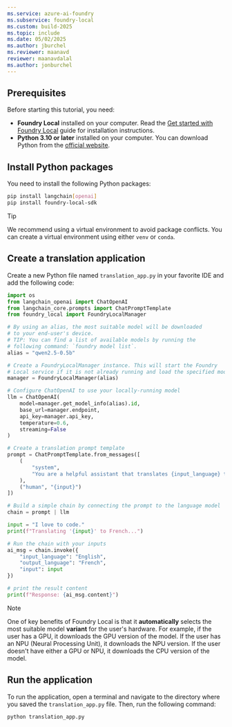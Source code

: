 ```yaml
---
ms.service: azure-ai-foundry
ms.subservice: foundry-local
ms.custom: build-2025
ms.topic: include
ms.date: 05/02/2025
ms.author: jburchel
ms.reviewer: maanavd
reviewer: maanavdalal
ms.author: jonburchel
---
```


## Prerequisites

Before starting this tutorial, you need:

- **Foundry Local** installed on your computer. Read the [Get started with Foundry Local](../../get-started.md) guide for installation instructions.
- **Python 3.10 or later** installed on your computer. You can download Python from the [official website](https://www.python.org/downloads/).

## Install Python packages

You need to install the following Python packages:

```bash
pip install langchain[openai]
pip install foundry-local-sdk
```

> [!TIP]
> We recommend using a virtual environment to avoid package conflicts. You can create a virtual environment using either `venv` or `conda`.

## Create a translation application

Create a new Python file named `translation_app.py` in your favorite IDE and add the following code:

```python
import os
from langchain_openai import ChatOpenAI
from langchain_core.prompts import ChatPromptTemplate
from foundry_local import FoundryLocalManager

# By using an alias, the most suitable model will be downloaded
# to your end-user's device.
# TIP: You can find a list of available models by running the
# following command: `foundry model list`.
alias = "qwen2.5-0.5b"

# Create a FoundryLocalManager instance. This will start the Foundry
# Local service if it is not already running and load the specified model.
manager = FoundryLocalManager(alias)

# Configure ChatOpenAI to use your locally-running model
llm = ChatOpenAI(
    model=manager.get_model_info(alias).id,
    base_url=manager.endpoint,
    api_key=manager.api_key,
    temperature=0.6,
    streaming=False
)

# Create a translation prompt template
prompt = ChatPromptTemplate.from_messages([
    (
        "system",
        "You are a helpful assistant that translates {input_language} to {output_language}."
    ),
    ("human", "{input}")
])

# Build a simple chain by connecting the prompt to the language model
chain = prompt | llm

input = "I love to code."
print(f"Translating '{input}' to French...")

# Run the chain with your inputs
ai_msg = chain.invoke({
    "input_language": "English",
    "output_language": "French",
    "input": input
})

# print the result content
print(f"Response: {ai_msg.content}")
```

> [!NOTE]
> One of key benefits of Foundry Local is that it **automatically** selects the most suitable model **variant** for the user's hardware. For example, if the user has a GPU, it downloads the GPU version of the model. If the user has an NPU (Neural Processing Unit), it downloads the NPU version. If the user doesn't have either a GPU or NPU, it downloads the CPU version of the model.

## Run the application

To run the application, open a terminal and navigate to the directory where you saved the `translation_app.py` file. Then, run the following command:

```bash
python translation_app.py
```
